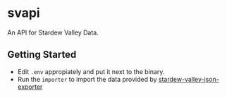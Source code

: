 # svapi

An API for Stardew Valley Data.

## Getting Started

- Edit `.env` appropiately and put it next to the binary.
- Run the `importer` to import the data provided by [stardew-valley-json-exporter](https://github.com/nitwhiz/stardew-valley-json-exporter)
